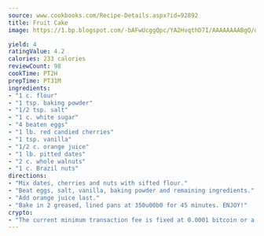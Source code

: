 ```yaml
---
source: www.cookbooks.com/Recipe-Details.aspx?id=92892
title: Fruit Cake
image: https://1.bp.blogspot.com/-bAFwUcggQpc/YA2HvqthD7I/AAAAAAAABgQ/dGGityjUeSk5WIgvhJroHVt7XYoXF2qygCLcBGAsYHQ/s320/10.png

yield: 4
ratingValue: 4.2
calories: 233 calories
reviewCount: 98
cookTime: PT2H
prepTime: PT31M
ingredients:
- "1 c. flour"
- "1 tsp. baking powder"
- "1/2 tsp. salt"
- "1 c. white sugar"
- "4 beaten eggs"
- "1 lb. red candied cherries"
- "1 tsp. vanilla"
- "1/2 c. orange juice"
- "1 lb. pitted dates"
- "2 c. whole walnuts"
- "1 c. Brazil nuts"
directions:
- "Mix dates, cherries and nuts with sifted flour."
- "Beat eggs, salt, vanilla, baking powder and remaining ingredients."
- "Add orange juice last."
- "Bake in 2 greased, lined pans at 350u00b0 for 45 minutes. ENJOY!"
crypto:
- "The current minimum transaction fee is fixed at 0.0001 bitcoin or a tenth of a millibitcoin per kilobyte, recently decreased from one millibitcoin."
---
```

